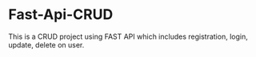 # Fast-Api-CRUD
This is a CRUD project using FAST API  which includes registration, login, update, delete on user.
